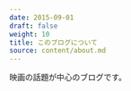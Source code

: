 ```yaml
---
date: 2015-09-01
draft: false
weight: 10
title: このブログについて
source: content/about.md
---
```


映画の話題が中心のブログです。

